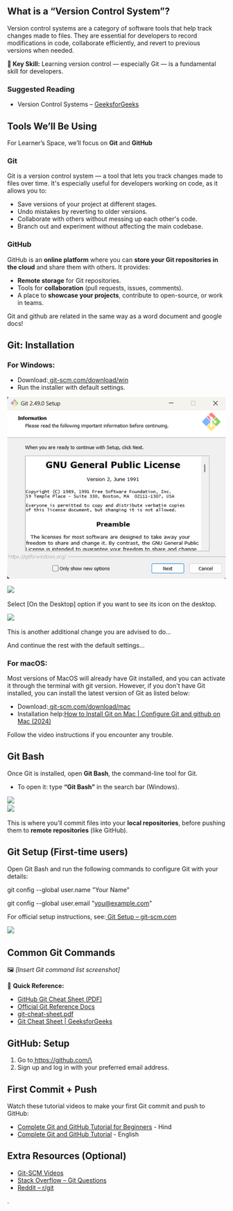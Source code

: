 ﻿## <a name="_i399ilaum2mx"></a>**What is a “Version Control System”?**
Version control systems are a category of software tools that help track changes made to files. They are essential for developers to record modifications in code, collaborate efficiently, and revert to previous versions when needed.

**🔑 Key Skill:** Learning version control — especially Git — is a fundamental skill for developers.
### <a name="_i99o1yqjscka"></a>**Suggested Reading**
- Version Control Systems – [GeeksforGeeks](https://www.geeksforgeeks.org/version-control-systems/)
## <a name="_dxe3bzfblrmj"></a>**Tools We’ll Be Using**
For Learner’s Space, we’ll focus on **Git** and **GitHub**
### <a name="_bxnqgksqwrrt"></a>**Git**
Git is a version control system — a tool that lets you track changes made to files over time. It's especially useful for developers working on code, as it allows you to:

- Save versions of your project at different stages.
- Undo mistakes by reverting to older versions.
- Collaborate with others without messing up each other's code.
- Branch out and experiment without affecting the main codebase.
### <a name="_imdn41qzbw5h"></a>**GitHub**
GitHub is an **online platform** where you can **store your Git repositories in the cloud** and share them with others. It provides:

- **Remote storage** for Git repositories.
- Tools for **collaboration** (pull requests, issues, comments).
- A place to **showcase your projects**, contribute to open-source, or work in teams.

Git and github are related in the same way as a word document and google docs!

## <a name="_4xviavvnq1b"></a>**Git: Installation**
### <a name="_8owzjqswyhg2"></a>**For Windows:**
- Download:[ ](https://git-scm.com/download/win)[git-scm.com/download/win\
  ](https://git-scm.com/download/win)
- Run the installer with default settings.

![](./Pictures/Pic1.png)

![](Aspose.Words.d9d6c94a-b526-4eb7-9092-1122d8eb37c7.002.png)

Select [On the Desktop] option if you want to see its icon on the desktop.

![](Aspose.Words.d9d6c94a-b526-4eb7-9092-1122d8eb37c7.003.png)

This is another additional change you are advised to do…

And continue the rest with the default settings…
### <a name="_b0l2ozu26r0p"></a>**For macOS:**
Most versions of MacOS will already have Git installed, and you can activate it through the terminal with git version.  However, if you don't have Git installed, you can install the latest version of Git as listed below:

- Download:[ ](https://git-scm.com/download/mac)[git-scm.com/download/mac\
  ](https://git-scm.com/download/mac)
- Installation help:[How to Install Git on Mac | Configure Git and github on Mac (2024)](https://www.youtube.com/watch?v=9GZmaxaQV0c)

Follow the video instructions if you encounter any trouble.
## <a name="_g4eaaljp214f"></a>**Git Bash**
Once Git is installed, open **Git Bash**, the command-line tool for Git.

- To open it: type **“Git Bash”** in the search bar (Windows).

![](Aspose.Words.d9d6c94a-b526-4eb7-9092-1122d8eb37c7.004.png)\
*![](Aspose.Words.d9d6c94a-b526-4eb7-9092-1122d8eb37c7.005.png)*

This is where you’ll commit files into your **local repositories**, before pushing them to **remote repositories** (like GitHub).
## <a name="_omgkoe5kdrgn"></a>**Git Setup (First-time users)**
Open Git Bash and run the following commands to configure Git with your details:

git config --global user.name "Your Name"

git config --global user.email "you@example.com"

For official setup instructions, see:[ ](https://git-scm.com/book/en/v2/Getting-Started-First-Time-Git-Setup)[Git Setup – git-scm.com](https://git-scm.com/book/en/v2/Getting-Started-First-Time-Git-Setup)

![](Aspose.Words.d9d6c94a-b526-4eb7-9092-1122d8eb37c7.006.png)
## <a name="_3kiw7pzbjq81"></a>**Common Git Commands**
🖼 *[Insert Git command list screenshot]*

🧩 **Quick Reference:**

- [GitHub Git Cheat Sheet (PDF)\
  ](https://education.github.com/git-cheat-sheet-education.pdf)
- [Official Git Reference Docs](https://git-scm.com/docs)[\
  ](https://education.github.com/git-cheat-sheet-education.pdf)
- [git-cheat-sheet.pdf](https://about.gitlab.com/images/press/git-cheat-sheet.pdf)[\
  ](https://education.github.com/git-cheat-sheet-education.pdf)
- [Git Cheat Sheet | GeeksforGeeks](https://www.geeksforgeeks.org/git-cheat-sheet/)
## <a name="_c0wmvcnaqmcp"></a>**GitHub: Setup**
1. Go to[ ](https://github.com/)[https://github.com/\
   ](https://github.com/)
1. Sign up and log in with your preferred email address.
## <a name="_jgqsluf8k5t0"></a>**First Commit + Push**
Watch these tutorial videos to make your first Git commit and push to GitHub:

- [Complete Git and GitHub Tutorial for Beginners](https://www.youtube.com/watch?v=Ez8F0nW6S-w) - Hind [\
  ](https://www.youtube.com/watch?v=video-for-windows)
- [Complete Git and GitHub Tutorial](https://www.youtube.com/watch?v=apGV9Kg7ics) - English
## <a name="_dndbuq4m5kl8"></a>**Extra Resources (Optional)**
- [Git-SCM Videos\
  ](https://git-scm.com/videos)
- [Stack Overflow – Git Questions\
  ](https://stackoverflow.com/questions/tagged/git)
- [Reddit – r/git](https://www.reddit.com/r/git/)







.


